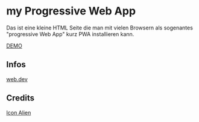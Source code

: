 # my Progressive Web App

Das ist eine kleine HTML Seite die man mit vielen Browsern als sogenantes "progressive Web App" kurz PWA installieren kann.

[DEMO](https://www.hoerandl.com/github/progressive-web-app/index.html)

## Infos

[web.dev](https://web.dev/explore/progressive-web-apps)

## Credits

[Icon Alien](https://www.svgrepo.com/svg/535115/alien)
